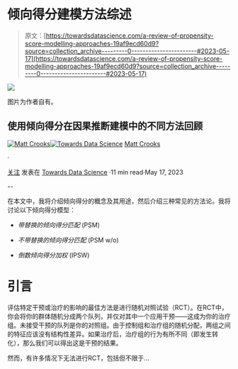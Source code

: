 # 倾向得分建模方法综述

> 原文：[https://towardsdatascience.com/a-review-of-propensity-score-modelling-approaches-19af9ecd60d9?source=collection_archive---------0-----------------------#2023-05-17](https://towardsdatascience.com/a-review-of-propensity-score-modelling-approaches-19af9ecd60d9?source=collection_archive---------0-----------------------#2023-05-17)

![](../Images/5f94d633b70e9981d01b64580c1b2e9b.png)

图片为作者自有。

## 使用倾向得分在因果推断建模中的不同方法回顾

[](https://drmattcrooks.medium.com/?source=post_page-----19af9ecd60d9--------------------------------)[![Matt Crooks](../Images/7e6c3828d4fc4ed5a7f21429a7db1b57.png)](https://drmattcrooks.medium.com/?source=post_page-----19af9ecd60d9--------------------------------)[](https://towardsdatascience.com/?source=post_page-----19af9ecd60d9--------------------------------)[![Towards Data Science](../Images/a6ff2676ffcc0c7aad8aaf1d79379785.png)](https://towardsdatascience.com/?source=post_page-----19af9ecd60d9--------------------------------) [Matt Crooks](https://drmattcrooks.medium.com/?source=post_page-----19af9ecd60d9--------------------------------)

·

[关注](https://medium.com/m/signin?actionUrl=https%3A%2F%2Fmedium.com%2F_%2Fsubscribe%2Fuser%2F8e483050af3b&operation=register&redirect=https%3A%2F%2Ftowardsdatascience.com%2Fa-review-of-propensity-score-modelling-approaches-19af9ecd60d9&user=Matt+Crooks&userId=8e483050af3b&source=post_page-8e483050af3b----19af9ecd60d9---------------------post_header-----------) 发表在 [Towards Data Science](https://towardsdatascience.com/?source=post_page-----19af9ecd60d9--------------------------------) ·11 min read·May 17, 2023[](https://medium.com/m/signin?actionUrl=https%3A%2F%2Fmedium.com%2F_%2Fvote%2Ftowards-data-science%2F19af9ecd60d9&operation=register&redirect=https%3A%2F%2Ftowardsdatascience.com%2Fa-review-of-propensity-score-modelling-approaches-19af9ecd60d9&user=Matt+Crooks&userId=8e483050af3b&source=-----19af9ecd60d9---------------------clap_footer-----------)

--

[](https://medium.com/m/signin?actionUrl=https%3A%2F%2Fmedium.com%2F_%2Fbookmark%2Fp%2F19af9ecd60d9&operation=register&redirect=https%3A%2F%2Ftowardsdatascience.com%2Fa-review-of-propensity-score-modelling-approaches-19af9ecd60d9&source=-----19af9ecd60d9---------------------bookmark_footer-----------)

在本文中，我将介绍倾向得分的概念及其用途，然后介绍三种常见的方法论。我将讨论以下倾向得分模型：

+   *带替换的倾向得分匹配* (PSM)

+   *不带替换的倾向得分匹配* (PSM w/o)

+   *倒数倾向得分加权* (IPSW)

# 引言

评估特定干预或治疗的影响的最佳方法是进行随机对照试验（RCT）。在RCT中，你会将你的群体随机分成两个队列，并仅对其中一个应用干预——这成为你的治疗组。未接受干预的队列是你的对照组。由于控制组和治疗组的随机分配，两组之间的特征应该没有结构性差异。如果治疗后，治疗组的行为有所不同（即发生转化），那么我们可以得出这是干预的结果。

然而，有许多情况下无法进行RCT，包括但不限于…
